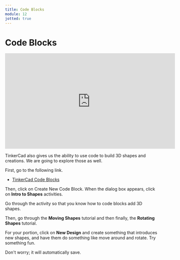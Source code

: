 ```yaml
---
title: Code Blocks
module: 12
jotted: true
---
```


# Code Blocks

<iframe width="560" height="315" src="https://umontana.zoom.us/rec/play/vZUtc-uorWg3G4HAsQSDVKVwW47rf_2s2iAf-vAFxEq0VXVVZ1CgNbsVYOD59D7NA8oKX8BfRsLcsaE6?continueMode=true" frameborder="0" allow="accelerometer; autoplay; encrypted-media; gyroscope; picture-in-picture" allowfullscreen></iframe>

TinkerCad also gives us the ability to use code to build 3D shapes and creations.  We are going to explore those as well. 

First, go to the following link.

* [TinkerCad Code Blocks](https://www.tinkercad.com/dashboard?type=codeblocks&collection=designs)

Then, click on Create New Code Block.  When the dialog box appears, click on **Intro to Shapes** activities.

Go through the activity so that you know how to code blocks add 3D shapes.

Then, go through the **Moving Shapes** tutorial and then finally, the **Rotating Shapes** tutorial.

For your portion, click on **New Design** and create something that introduces new shapes, and have them do something like move around and rotate.  Try something fun.

Don't worry; it will automatically save.

